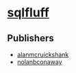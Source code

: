 # [sqlfluff](https://pypi.org/project/sqlfluff)



## Publishers
- [alanmcruickshank](https://pypi.org/user/alanmcruickshank)
- [nolanbconaway](https://pypi.org/user/nolanbconaway)

